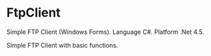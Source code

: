 # FtpClient
Simple FTP Client (Windows Forms).
Language C#. Platform .Net 4.5.

Simple FTP Client with basic functions.
